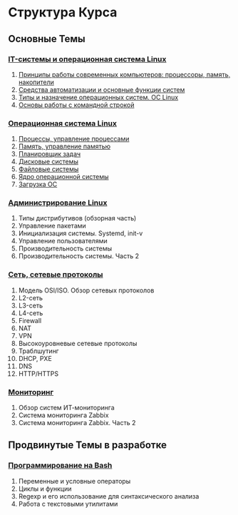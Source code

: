 # Структура Курса

## Основные Темы

### [IT-системы и операционная система Linux](https://github.com/Alaris-support/IT-and-Linux-Basics)
1. [Принципы работы современных компьютеров: процессоры, память, накопители](https://github.com/Alaris-support/IT-and-Linux-Basics/tree/main/1.%20Modern-Computer-Principles)
2. [Средства автоматизации и основные функции систем](https://github.com/Alaris-support/IT-and-Linux-Basics/tree/main/2.%20Automation-Tools)
3. [Типы и назначение операционных систем. ОС Linux](https://github.com/Alaris-support/IT-and-Linux-Basics/tree/main/3.%20OS-Types-and-Purpose)
4. [Основы работы с командной строкой](https://github.com/Alaris-support/IT-and-Linux-Basics/tree/main/4.%20Command-Line-Basics)

### [Операционная система Linux](https://github.com/Alaris-support/Linux-OS)
1. [Процессы, управление процессами](https://github.com/Alaris-support/Linux-OS/tree/main/1.%20Process-Management)
2. [Память, управление памятью](https://github.com/Alaris-support/Linux-OS/tree/main/2.%20Memory-Management)
3. [Планировщик задач](https://github.com/Alaris-support/Linux-OS/tree/main/3.%20Schedulers-Overview)
4. [Дисковые системы](https://github.com/Alaris-support/Linux-OS/tree/main/4.%20Disk-Systems)
5. [Файловые системы](https://github.com/Alaris-support/Linux-OS/tree/main/5.%20File-systems)
6. [Ядро операционной системы](https://github.com/Alaris-support/Linux-OS/tree/main/6.%20OS-Kernel)
7. [Загрузка ОС](https://github.com/Alaris-support/Linux-OS/tree/main/7.%20OS-Boot)

### [Администрирование Linux](#)
1. Типы дистрибутивов (обзорная часть)
2. Управление пакетами
3. Инициализация системы. Systemd, init-v
4. Управление пользователями
5. Производительность системы
6. Производительность системы. Часть 2

### [Сеть, сетевые протоколы](#)
1. Модель OSI/ISO. Обзор сетевых протоколов
2. L2-сеть
3. L3-сеть
4. L4-сеть
5. Firewall
6. NAT
7. VPN
8. Высокоуровневые сетевые протоколы
9. Траблшутинг
10. DHCP, PXE
11. DNS
12. HTTP/HTTPS

### [Мониторинг](#)
1. Обзор систем ИТ-мониторинга
2. Система мониторинга Zabbix
3. Система мониторинга Zabbix. Часть 2

## Продвинутые Темы **в разработке**

### [Программирование на Bash](#)
1. Переменные и условные операторы
2. Циклы и функции
3. Regexp и его использование для синтаксического анализа
4. Работа с текстовыми утилитами